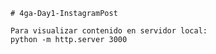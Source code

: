     # 4ga-Day1-InstagramPost

    Para visualizar contenido en servidor local:
    python -m http.server 3000